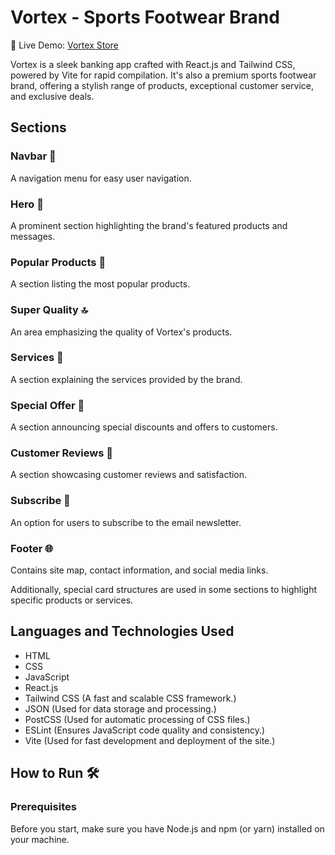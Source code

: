 # Vortex - Sports Footwear Brand

🔗 Live Demo: [Vortex Store](https://vortexstore.netlify.app)

Vortex is a sleek banking app crafted with React.js and Tailwind CSS, powered by Vite for rapid compilation. It's also a premium sports footwear brand, offering a stylish range of products, exceptional customer service, and exclusive deals.

## Sections

### Navbar 🧭
A navigation menu for easy user navigation.

### Hero 🚀
A prominent section highlighting the brand's featured products and messages.

### Popular Products 👟
A section listing the most popular products.

### Super Quality 🔝
An area emphasizing the quality of Vortex's products.

### Services 🔧
A section explaining the services provided by the brand.

### Special Offer 🎁
A section announcing special discounts and offers to customers.

### Customer Reviews 🌟
A section showcasing customer reviews and satisfaction.

### Subscribe 📧
An option for users to subscribe to the email newsletter.

### Footer 🌐
Contains site map, contact information, and social media links.

Additionally, special card structures are used in some sections to highlight specific products or services.

## Languages and Technologies Used

- HTML
- CSS
- JavaScript
- React.js
- Tailwind CSS (A fast and scalable CSS framework.)
- JSON (Used for data storage and processing.)
- PostCSS (Used for automatic processing of CSS files.)
- ESLint (Ensures JavaScript code quality and consistency.)
- Vite (Used for fast development and deployment of the site.)

## How to Run 🛠️

### Prerequisites
Before you start, make sure you have Node.js and npm (or yarn) installed on your machine.
